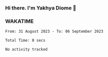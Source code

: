 ### Hi there. I'm Yakhya Diome 👋

### WAKATIME
<!--START_SECTION:waka-->

```txt
From: 31 August 2023 - To: 06 September 2023

Total Time: 0 secs

No activity tracked
```

<!--END_SECTION:waka-->
